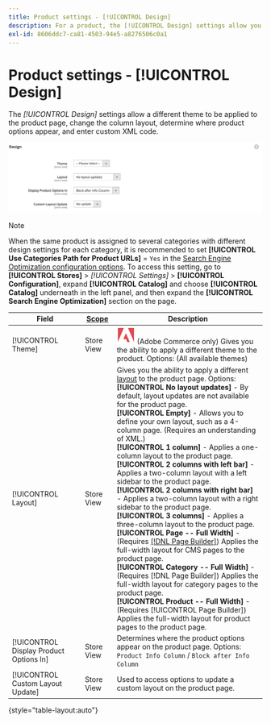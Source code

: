 ```yaml
---
title: Product settings - [!UICONTROL Design]
description: For a product, the [!UICONTROL Design] settings allow you to apply a different theme to a product page and change the layout.
exl-id: 8606ddc7-ca81-4503-94e5-a8276506c0a1
---
```

# Product settings - [!UICONTROL Design]

The _[!UICONTROL Design]_ settings allow a different theme to be applied to the product page, change the column layout, determine where product options appear, and enter custom XML code.

![Design](./assets/product-design-ee.png)<!-- zoom -->

>[!NOTE]
>
>When the same product is assigned to several categories with different design settings for each category, it is recommended to set **[!UICONTROL Use Categories Path for Product URLs]** = `Yes` in the [Search Engine Optimization configuration options](https://docs.magento.com/user-guide/configuration/catalog/catalog.html#search-engine-optimization). To access this setting, go to  **[!UICONTROL Stores]** > _[!UICONTROL Settings]_ > **[!UICONTROL Configuration]**, expand **[!UICONTROL Catalog]** and choose **[!UICONTROL Catalog]** underneath in the left panel, and then expand the **[!UICONTROL Search Engine Optimization]** section on the page.

|Field|[Scope](../getting-started/websites-stores-views.md#scope-settings)|Description|
|---|---|----|
|[!UICONTROL Theme]|Store View|![Adobe Commerce](../assets/adobe-logo.svg) (Adobe Commerce only) Gives you the ability to apply a different theme to the product. Options: (All available themes)|
|[!UICONTROL Layout]|Store View|Gives you the ability to apply a different [layout](../content-design/page-layout.md) to the product page. Options: <br/>**[!UICONTROL No layout updates]** - By default, layout updates are not available for the product page. <br/>**[!UICONTROL Empty]** - Allows you to define your own layout, such as a 4-column page. (Requires an understanding of XML.) <br/>**[!UICONTROL 1 column]** - Applies a one-column layout to the product page. <br/>**[!UICONTROL 2 columns with left bar]** - Applies a two-column layout with a left sidebar to the product page. <br/>**[!UICONTROL 2 columns with right bar]** - Applies a two-column layout with a right sidebar to the product page. <br/>**[!UICONTROL 3 columns]** - Applies a three-column layout to the product page. <br/>**[!UICONTROL Page -- Full Width]** - (Requires [[!DNL Page Builder]](../page-builder/introduction.md)) Applies the full-width layout for CMS pages to the product page. <br/>**[!UICONTROL Category -- Full Width]** - (Requires [!DNL Page Builder]) Applies the full-width layout for category pages to the product page. <br/>**[!UICONTROL Product -- Full Width]** - (Requires [!UICONTROL Page Builder]) Applies the full-width layout for product pages to the product page.|
|[!UICONTROL Display Product Options In]|Store View|Determines where the product options appear on the product page. Options: `Product Info Column` / `Block after Info Column`|
|[!UICONTROL Custom Layout Update]|Store View|Used to access options to update a custom layout on the product page.|

{style="table-layout:auto"}
